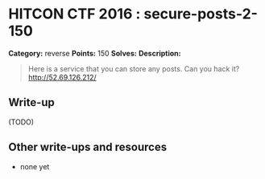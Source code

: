 # HITCON CTF 2016 : secure-posts-2-150

**Category:** reverse
**Points:** 150
**Solves:**
**Description:**

> Here is a service that you can store any posts. Can you hack it? <http://52.69.126.212/>


## Write-up

(TODO)

## Other write-ups and resources

* none yet
